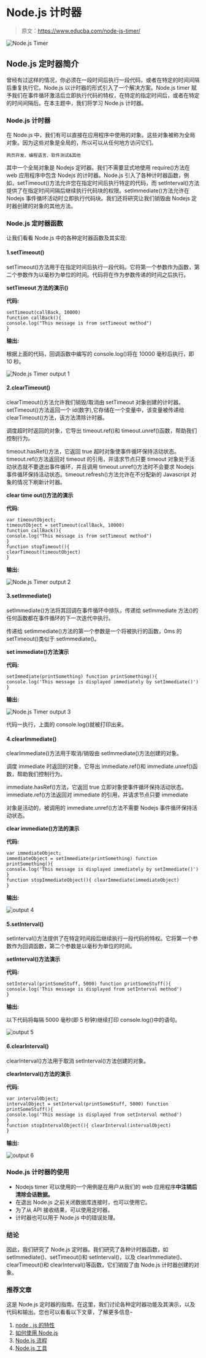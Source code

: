 # Node.js 计时器

> 原文：<https://www.educba.com/node-js-timer/>

![Node.js Timer](img/393a8afb1092395425752a8df9533bca.png)



## Node.js 定时器简介

曾经有过这样的情况，你必须在一段时间后执行一段代码，或者在特定的时间间隔后重复执行它。Node.js 以计时器的形式引入了一个解决方案。Node.js timer 赋予我们在事件循环激活后立即执行代码的特权，在特定的指定时间后，或者在特定的时间间隔后。在本主题中，我们将学习 Node.js 计时器。

### Node.js 计时器

在 Node.js 中，我们有可以直接在应用程序中使用的对象。这些对象被称为全局对象。因为这些对象是全局的，所以可以从任何地方访问它们。

<small>网页开发、编程语言、软件测试&其他</small>

其中一个全局对象是 Nodejs 定时器。我们不需要显式地使用 require()方法在 web 应用程序中包含 Nodejs 的计时器。Node.js 引入了各种计时器函数，例如，setTimeout()方法允许您在指定时间后执行特定的代码，而 setInterval()方法提供了在指定时间间隔后继续执行代码块的权限。setImmediate()方法允许在 Nodejs 事件循环活动时立即执行代码块。我们还将研究让我们销毁由 Nodejs 定时器创建的对象的其他方法。

### Node.js 定时器函数

让我们看看 Node.js 中的各种定时器函数及其实现:

#### 1.setTimeout()

setTimeout()方法用于在指定时间后执行一段代码。它将第一个参数作为函数，第二个参数作为以毫秒为单位的时间。代码将在作为参数传递的时间之后执行。

**setTimeout 方法的演示()**

**代码:**

```
setTimeout(callBack, 10000)
function callBack(){
console.log("This message is from setTimeout method")
}
```

**输出:**

根据上面的代码，回调函数中编写的 console.log()将在 10000 毫秒后执行，即 10 秒。

![Node.js Timer output 1](img/697489c2ee2bb89efcd647b3cba41755.png)



#### 2.clearTimeout()

clearTimeout()方法允许我们销毁/取消由 setTimeout 对象创建的计时器。setTimeout()方法返回一个 id(数字),它存储在一个变量中，该变量被传递给 clearTimeout()方法，该方法清除计时器。

调度超时时返回的对象，它导出 timeout.ref()和 timeout.unref()函数，帮助我们控制行为。

timeout.hasRef()方法，它返回 true 超时对象使事件循环保持活动状态。timeout.ref()方法返回对 timeout 的引用，并请求节点只要 timeout 对象处于活动状态就不要退出事件循环，并且调用 timeout.unref()方法时不会要求 Nodejs 事件循环保持活动状态。timeout.refresh()方法允许在不分配新的 Javascript 对象的情况下刷新计时器。

**clear time out()方法的演示**

**代码:**

```
var timeoutObject;
timeoutObject = setTimeout(callBack, 10000)
function callBack(){
console.log("This message is from setTimeout method")
}
function stopTimeout(){
clearTimeout(timeoutObject)
}
```

**输出:**

![Node.js Timer output 2](img/0b8046a1456d3830181e044c4d402ec6.png)



#### 3.setImmediate()

setImmediate()方法将其回调在事件循环中排队，传递给 setImmediate 方法()的任何函数都在事件循环的下一次迭代中执行。

传递给 setImmediate()方法的第一个参数是一个将被执行的函数，0ms 的 setTimeout()类似于 setImmediate()。

**set immediate()方法演示**

**代码:**

```
setImmediate(printSomething) function printSomething(){
console.log('This message is displayed immediately by setImmediate()')
}
```

**输出:**

![Node.js Timer output 3](img/3ea18f080f280f19571e7b64d9a58d17.png)



代码一执行，上面的 console.log()就被打印出来。

#### 4.clearImmediate()

clearImmediate()方法用于取消/销毁由 setImmediate()方法创建的对象。

调度 immediate 时返回的对象，它导出 immediate.ref()和 immediate.unref()函数，帮助我们控制行为。

immediate.hasRef()方法，它返回 true 立即对象使事件循环保持活动状态。immediate.ref()方法返回对 immediate 的引用，并请求节点只要 immediate

对象是活动的，被调用的 immediate.unref()方法不需要 Nodejs 事件循环保持活动状态。

**clear immediate()方法的演示**

**代码:**

```
var immediateObject;
immediateObject = setImmediate(printSomething) function printSomething(){
console.log('This message is displayed immediately by setImmediate()')
}
function stopImmediateObject(){ clearImmediate(immediateObject)
}
```

**输出:**

![output 4](img/8f0107867d2eae04c2d10a713b89e3d7.png)



#### 5.setInterval()

setInterval()方法提供了在特定时间段后继续执行一段代码的特权。它将第一个参数作为回调函数，第二个参数是以毫秒为单位的时间。

**setInterval()方法演示**

**代码:**

```
setInterval(printSomeStuff, 5000) function printSomeStuff(){
console.log('This message is displayed from setInterval method')
}
```

**输出:**

以下代码将每隔 5000 毫秒(即 5 秒钟)继续打印 console.log()中的语句。

![output 5](img/abc9b31751448b6563decbef210b0cdb.png)



#### 6.clearInterval()

clearInterval()方法用于取消 setInterval()方法创建的对象。

**clearInterval()方法的演示**

**代码:**

```
var intervalObject;
intervalObject = setInterval(printSomeStuff, 5000) function printSomeStuff(){
console.log('This message is displayed from setInterval method')
}
function stopIntervalObject(){ clearInterval(intervalObject)
}
```

**输出:**

![output 6](img/d23cebde03584b0c399da925e3b4982e.png)



### Node.js 计时器的使用

*   Nodejs timer 可以使用的一个用例是在用户从我们的 web 应用程序**中注销后清除会话数据。**
*   在退出 Node.js 之前关闭数据库连接时，也可以使用它。
*   为了从 API 接收结果，可以使用定时器。
*   计时器也可以用于 Node.js 中的错误处理。

### 结论

因此，我们研究了 Node.js 定时器。我们研究了各种计时器函数，如 setImmediate()、setTimeout()和 setInterval()，以及 clearImmediate()、clearTimeout()和 clearInterval()等函数，它们销毁了由 Node.js 计时器创建的对象。

### 推荐文章

这是 Node.js 定时器的指南。在这里，我们讨论各种定时器功能及其演示，以及代码和输出。您也可以看看以下文章，了解更多信息–

1.  [node . js 的特性](https://www.educba.com/features-of-node-js/)
2.  [如何使用 Node.js](https://www.educba.com/how-to-use-node-js/)
3.  [Node.js 流程](https://www.educba.com/node-dot-js-process/)
4.  [Node.js 工具](https://www.educba.com/node-dot-js-tools/)





